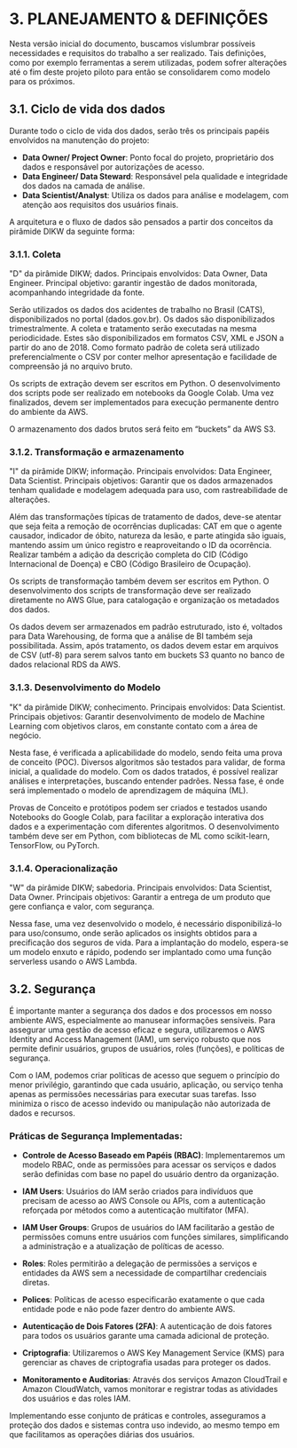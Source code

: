 # 3. PLANEJAMENTO & DEFINIÇÕES

Nesta versão inicial do documento, buscamos vislumbrar possíveis necessidades e requisitos do trabalho a ser realizado. Tais definições, como por exemplo ferramentas a serem utilizadas, podem sofrer alterações até o fim deste projeto piloto para então se consolidarem como modelo para os próximos.

## 3.1. Ciclo de vida dos dados

Durante todo o ciclo de vida dos dados, serão três os principais papéis envolvidos na manutenção do projeto:

- **Data Owner/ Project Owner**: Ponto focal do projeto, proprietário dos dados e responsável por autorizações de acesso.
- **Data Engineer/ Data Steward**: Responsável pela qualidade e integridade dos dados na camada de análise.
- **Data Scientist/Analyst**: Utiliza os dados para análise e modelagem, com atenção aos requisitos dos usuários finais.

A arquitetura e o fluxo de dados são pensados a partir dos conceitos da pirâmide DIKW da seguinte forma:

### 3.1.1. Coleta

"D" da pirâmide DIKW; dados. Principais envolvidos: Data Owner, Data Engineer. Principal objetivo: garantir ingestão de dados monitorada, acompanhando integridade da fonte.

Serão utilizados os dados dos acidentes de trabalho no Brasil (CATS), disponibilizados no portal (dados.gov.br). Os dados são disponibilizados trimestralmente. A coleta e tratamento serão executadas na mesma periodicidade. Estes são disponibilizados em formatos CSV, XML e JSON a partir do ano de 2018. Como formato padrão de coleta será utilizado preferencialmente o CSV por conter melhor apresentação e facilidade de compreensão já no arquivo bruto.

Os scripts de extração devem ser escritos em Python. O desenvolvimento dos scripts pode ser realizado em notebooks da Google Colab. Uma vez finalizados, devem ser implementados para execução permanente dentro do ambiente da AWS.

O armazenamento dos dados brutos será feito em “buckets” da AWS S3.

### 3.1.2. Transformação e armazenamento

"I" da pirâmide DIKW; informação. Principais envolvidos: Data Engineer, Data Scientist. Principais objetivos: Garantir que os dados armazenados tenham qualidade e modelagem adequada para uso, com rastreabilidade de alterações.

Além das transformações típicas de tratamento de dados, deve-se atentar que seja feita a remoção de ocorrências duplicadas: CAT em que o agente causador, indicador de óbito, natureza da lesão, e parte atingida são iguais, mantendo assim um único registro e reaproveitando o ID da ocorrência. Realizar também a adição da descrição completa do CID (Código Internacional de Doença) e CBO (Código Brasileiro de Ocupação).

Os scripts de transformação também devem ser escritos em Python. O desenvolvimento dos scripts de transformação deve ser realizado diretamente no AWS Glue, para catalogação e organização os metadados dos dados.

Os dados devem ser armazenados em padrão estruturado, isto é, voltados para Data Warehousing, de forma que a análise de BI também seja possibilitada. Assim, após tratamento, os dados devem estar em arquivos de CSV (utf-8) para serem salvos tanto em buckets S3 quanto no banco de dados relacional RDS da AWS.

### 3.1.3. Desenvolvimento do Modelo

"K" da pirâmide DIKW; conhecimento. Principais envolvidos: Data Scientist. Principais objetivos: Garantir desenvolvimento de modelo de Machine Learning com objetivos claros, em constante contato com a área de negócio.

Nesta fase, é verificada a aplicabilidade do modelo, sendo feita uma prova de conceito (POC). Diversos algoritmos são testados para validar, de forma inicial, a qualidade do modelo. Com os dados tratados, é possível realizar análises e interpretações, buscando entender padrões. Nessa fase, é onde será implementado o modelo de aprendizagem de máquina (ML).

Provas de Conceito e protótipos podem ser criados e testados usando Notebooks do Google Colab, para facilitar a exploração interativa dos dados e a experimentação com diferentes algoritmos. O desenvolvimento também deve ser em Python, com bibliotecas de ML como scikit-learn, TensorFlow, ou PyTorch.

### 3.1.4. Operacionalização

"W" da pirâmide DIKW; sabedoria. Principais envolvidos: Data Scientist, Data Owner. Principais objetivos: Garantir a entrega de um produto que gere confiança e valor, com segurança.

Nessa fase, uma vez desenvolvido o modelo, é necessário disponibilizá-lo para uso/consumo, onde serão aplicados os insights obtidos para a precificação dos seguros de vida. Para a implantação do modelo, espera-se um modelo enxuto e rápido, podendo ser implantado como uma função serverless usando o AWS Lambda.

## 3.2. Segurança

É importante manter a segurança dos dados e dos processos em nosso ambiente AWS, especialmente ao manusear informações sensíveis. Para assegurar uma gestão de acesso eficaz e segura, utilizaremos o AWS Identity and Access Management (IAM), um serviço robusto que nos permite definir usuários, grupos de usuários, roles (funções), e políticas de segurança.

Com o IAM, podemos criar políticas de acesso que seguem o princípio do menor privilégio, garantindo que cada usuário, aplicação, ou serviço tenha apenas as permissões necessárias para executar suas tarefas. Isso minimiza o risco de acesso indevido ou manipulação não autorizada de dados e recursos.

### Práticas de Segurança Implementadas:

- **Controle de Acesso Baseado em Papéis (RBAC)**: Implementaremos um modelo RBAC, onde as permissões para acessar os serviços e dados serão definidas com base no papel do usuário dentro da organização.

- **IAM Users**: Usuários do IAM serão criados para indivíduos que precisam de acesso ao AWS Console ou APIs, com a autenticação reforçada por métodos como a autenticação multifator (MFA).

- **IAM User Groups**: Grupos de usuários do IAM facilitarão a gestão de permissões comuns entre usuários com funções similares, simplificando a administração e a atualização de políticas de acesso.

- **Roles**: Roles permitirão a delegação de permissões a serviços e entidades da AWS sem a necessidade de compartilhar credenciais diretas.

- **Polices**: Políticas de acesso especificarão exatamente o que cada entidade pode e não pode fazer dentro do ambiente AWS.

- **Autenticação de Dois Fatores (2FA)**: A autenticação de dois fatores para todos os usuários garante uma camada adicional de proteção.

- **Criptografia**: Utilizaremos o AWS Key Management Service (KMS) para gerenciar as chaves de criptografia usadas para proteger os dados.

- **Monitoramento e Auditorias**: Através dos serviços Amazon CloudTrail e Amazon CloudWatch, vamos monitorar e registrar todas as atividades dos usuários e das roles IAM.

Implementando esse conjunto de práticas e controles, asseguramos a proteção dos dados e sistemas contra uso indevido, ao mesmo tempo em que facilitamos as operações diárias dos usuários.

